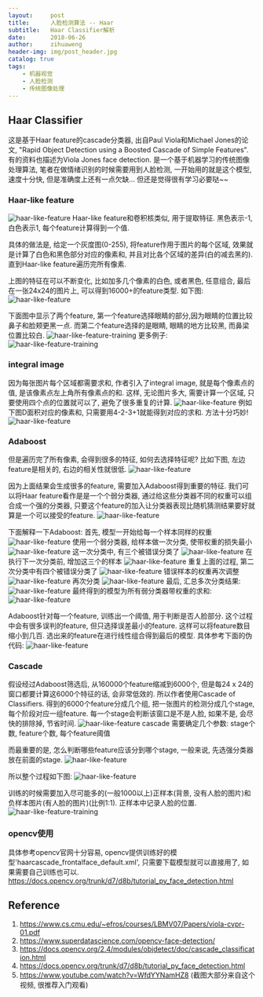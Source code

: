 ```yaml
---
layout:     post
title:      人脸检测算法 -- Haar
subtitle:   Haar Classifier解析
date:       2018-06-26
author:     zihuaweng
header-img: img/post_header.jpg
catalog: true
tags:
    - 机器视觉
    - 人脸检测
    - 传统图像处理
---
```


## Haar Classifier
这是基于Haar feature的cascade分类器, 出自Paul Viola和Michael Jones的论文, "Rapid Object Detection using a Boosted Cascade of Simple Features".
有的资料也描述为Viola Jones face detection. 是一个基于机器学习的传统图像处理算法, 笔者在做情绪识别的时候需要用到人脸检测,
一开始用的就是这个模型, 速度十分快, 但是准确度上还有一点欠缺... 但还是觉得很有学习必要哒~~

### Haar-like feature
![haar-like-feature](http://zihuaweng.github.io/post_images/face_detection/001.png)
Haar-like feature和卷积核类似, 用于提取特征. 黑色表示-1, 白色表示1, 每个feature计算得到一个值.

具体的做法是, 给定一个灰度图(0-255), 将feature作用于图片的每个区域, 效果就是计算了白色和黑色部分对应的像素和,
并且对比各个区域的差异(白的减去黑的). 直到Haar-like feature遍历完所有像素.

上图的特征在可以不断变化, 比如加多几个像素的白色, 或者黑色, 任意组合, 最后在一张24x24的图片上, 可以得到16000+的feature类型. 如下图:
![haar-like-feature](http://zihuaweng.github.io/post_images/face_detection/004.png)

下面图中显示了两个feature, 第一个feature选择眼睛的部分,因为眼睛的位置比较鼻子和脸颊更黑一点. 而第二个feature选择的是眼睛, 眼睛的地方比较黑, 而鼻梁位置比较白.
![haar-like-feature-training](http://zihuaweng.github.io/post_images/face_detection/003.png)
更多例子:
![haar-like-feature-training](http://zihuaweng.github.io/post_images/face_detection/021.jpg)


### integral image

因为每张图片每个区域都需要求和, 作者引入了integral image, 就是每个像素点的值, 是该像素点左上角所有像素点的和.
这样, 无论图片多大, 需要计算一个区域, 只要使用四个点的位置就可以了, 避免了很多重复的计算.
![haar-like-feature](http://zihuaweng.github.io/post_images/face_detection/005.png)
例如下图D面积对应的像素和, 只需要用4-2-3+1就能得到对应的求和. 方法十分巧妙!
![haar-like-feature](http://zihuaweng.github.io/post_images/face_detection/006.png)

### Adaboost

但是遍历完了所有像素, 会得到很多的特征, 如何去选择特征呢? 比如下图, 左边feature是相关的, 右边的相关性就很低.
![haar-like-feature](http://zihuaweng.github.io/post_images/face_detection/007.png)

因为上面结果会生成很多的feature, 需要加入Adaboost得到重要的特征.
我们可以将Haar feature看作是是一个个弱分类器, 通过给这些分类器不同的权重可以组合成一个强的分类器,
只要这个feature的加入让分类器表现比随机猜测结果要好就算是一个可以接受的feature.
![haar-like-feature](http://zihuaweng.github.io/post_images/face_detection/008.png)

下面解释一下Adaboost:
首先, 模型一开始给每一个样本同样的权重
![haar-like-feature](http://zihuaweng.github.io/post_images/face_detection/009.png)
使用一个弱分类器, 给样本做一次分类, 使带权重的损失最小
![haar-like-feature](http://zihuaweng.github.io/post_images/face_detection/010.png)
这一次分类中, 有三个被错误分类了
![haar-like-feature](http://zihuaweng.github.io/post_images/face_detection/011.png)
在执行下一次分类前, 增加这三个的样本
![haar-like-feature](http://zihuaweng.github.io/post_images/face_detection/012.png)
重复上面的过程, 第二次分类中有四个被错误分类了
![haar-like-feature](http://zihuaweng.github.io/post_images/face_detection/013.png)
错误样本的权重再次调整
![haar-like-feature](http://zihuaweng.github.io/post_images/face_detection/014.png)
再次分类
![haar-like-feature](http://zihuaweng.github.io/post_images/face_detection/015.png)
最后, 汇总多次分类结果:
![haar-like-feature](http://zihuaweng.github.io/post_images/face_detection/016.png)
最终得到的模型为所有弱分类器带权重的求和:
![haar-like-feature](http://zihuaweng.github.io/post_images/face_detection/017.png)

Adaboost针对每一个feature, 训练出一个阈值, 用于判断是否人脸部分. 这个过程中会有很多误判的feature, 但只选择误差最小的feature.
这样可以将feature数目缩小到几百. 选出来的feature在进行线性组合得到最后的模型. 具体参考下面的伪代码:
![haar-like-feature](http://zihuaweng.github.io/post_images/face_detection/022.png)


### Cascade
假设经过Adaboost筛选后, 从160000个feature缩减到6000个, 但是每24 x 24的窗口都要计算这6000个特征的话, 会非常低效的. 所以作者使用Cascade of Classifiers.
得到的6000个feature分成几个组, 把一张图片的检测分成几个stage, 每个阶段对应一组feature. 每一个stage会判断该窗口是不是人脸, 如果不是, 会尽快的排除掉, 节省时间.
![haar-like-feature](http://zihuaweng.github.io/post_images/face_detection/018.png)
cascade 需要确定几个参数: stage个数, feature个数, 每个feature阈值

而最重要的是, 怎么判断哪些feature应该分到哪个stage, 一般来说, 先选强分类器放在前面的stage.
![haar-like-feature](http://zihuaweng.github.io/post_images/face_detection/019.png)

所以整个过程如下图:
![haar-like-feature](http://zihuaweng.github.io/post_images/face_detection/020.png)


训练的时候需要加入尽可能多的(一般1000以上)正样本(背景, 没有人脸的图片)和负样本图片(有人脸的图片)(比例1:1). 正样本中记录人脸的位置.
![haar-like-feature-training](http://zihuaweng.github.io/post_images/face_detection/002.png)

### opencv使用
具体参考opencv官网十分容易, opencv提供训练好的模型'haarcascade_frontalface_default.xml', 只需要下载模型就可以直接用了, 如果需要自己训练也可以.
https://docs.opencv.org/trunk/d7/d8b/tutorial_py_face_detection.html



## Reference
1. https://www.cs.cmu.edu/~efros/courses/LBMV07/Papers/viola-cvpr-01.pdf
1. https://www.superdatascience.com/opencv-face-detection/
2. https://docs.opencv.org/2.4/modules/objdetect/doc/cascade_classification.html
3. https://docs.opencv.org/trunk/d7/d8b/tutorial_py_face_detection.html
4. https://www.youtube.com/watch?v=WfdYYNamHZ8 (截图大部分来自这个视频, 很推荐入门观看)